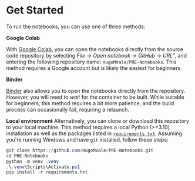 # Get Started

To run the notebooks, you can use one of three methods:

**Google Colab**

With [Google Colab](https://colab.research.google.com/), you can open the notebooks directly from the source code repository by selecting _File -> Open notebook -> GitHub -> URL"_, and entering the following repository name: `HugoMVale/PRE-Notebooks`. This method requires a Google account but is likely the easiest for beginners.

**Binder**

[Binder](https://mybinder.org/v2/gh/HugoMVale/PRE-Notebooks/HEAD?labpath=notebooks) also allows you to open the notebooks directly from the repository. However, you will need to _wait_ for the container to be built. While suitable for beginners, this method requires a bit more patience, and the build process can occasionally fail, requiring a relaunch.

**Local environment** 
Alternatively, you can clone or download this repository to your local machine. This method requires a local Python (>=3.10) installation as well as the packages listed in [`requirements.txt`](../requirements.txt). Assuming you're running Windows and have `git` installed, follow these steps:

```powershell
git clone https://github.com/HugoMVale/PRE-Notebooks.git
cd PRE-Notebooks
python -m venv .venv
.\.venv\Scripts\Activate.ps1
pip install -r requirements.txt
```